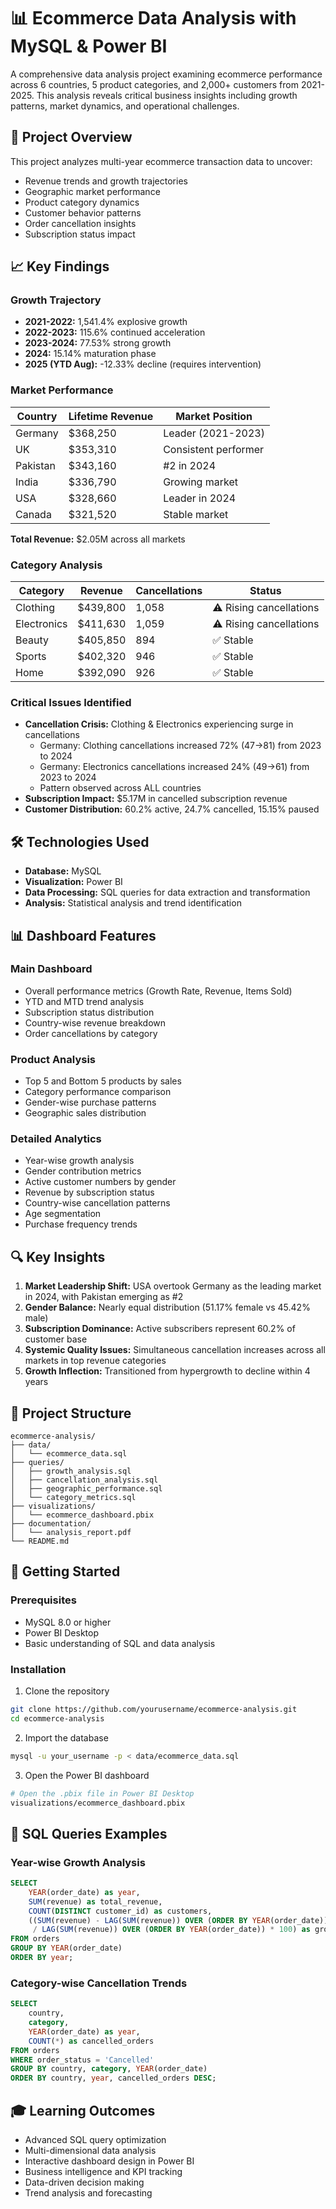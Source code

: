 # 📊 Ecommerce Data Analysis with MySQL & Power BI

A comprehensive data analysis project examining ecommerce performance across 6 countries, 5 product categories, and 2,000+ customers from 2021-2025. This analysis reveals critical business insights including growth patterns, market dynamics, and operational challenges.

## 🎯 Project Overview

This project analyzes multi-year ecommerce transaction data to uncover:
- Revenue trends and growth trajectories
- Geographic market performance
- Product category dynamics
- Customer behavior patterns
- Order cancellation insights
- Subscription status impact

## 📈 Key Findings

### Growth Trajectory
- **2021-2022:** 1,541.4% explosive growth
- **2022-2023:** 115.6% continued acceleration
- **2023-2024:** 77.53% strong growth
- **2024:** 15.14% maturation phase
- **2025 (YTD Aug):** -12.33% decline (requires intervention)

### Market Performance
| Country | Lifetime Revenue | Market Position |
|---------|-----------------|-----------------|
| Germany | $368,250 | Leader (2021-2023) |
| UK | $353,310 | Consistent performer |
| Pakistan | $343,160 | #2 in 2024 |
| India | $336,790 | Growing market |
| USA | $328,660 | Leader in 2024 |
| Canada | $321,520 | Stable market |

**Total Revenue:** $2.05M across all markets

### Category Analysis
| Category | Revenue | Cancellations | Status |
|----------|---------|---------------|--------|
| Clothing | $439,800 | 1,058 | ⚠️ Rising cancellations |
| Electronics | $411,630 | 1,059 | ⚠️ Rising cancellations |
| Beauty | $405,850 | 894 | ✅ Stable |
| Sports | $402,320 | 946 | ✅ Stable |
| Home | $392,090 | 926 | ✅ Stable |

### Critical Issues Identified
- **Cancellation Crisis:** Clothing & Electronics experiencing surge in cancellations
  - Germany: Clothing cancellations increased 72% (47→81) from 2023 to 2024
  - Germany: Electronics cancellations increased 24% (49→61) from 2023 to 2024
  - Pattern observed across ALL countries
- **Subscription Impact:** $5.17M in cancelled subscription revenue
- **Customer Distribution:** 60.2% active, 24.7% cancelled, 15.15% paused

## 🛠️ Technologies Used

- **Database:** MySQL
- **Visualization:** Power BI
- **Data Processing:** SQL queries for data extraction and transformation
- **Analysis:** Statistical analysis and trend identification

## 📊 Dashboard Features

### Main Dashboard
- Overall performance metrics (Growth Rate, Revenue, Items Sold)
- YTD and MTD trend analysis
- Subscription status distribution
- Country-wise revenue breakdown
- Order cancellations by category

### Product Analysis
- Top 5 and Bottom 5 products by sales
- Category performance comparison
- Gender-wise purchase patterns
- Geographic sales distribution

### Detailed Analytics
- Year-wise growth analysis
- Gender contribution metrics
- Active customer numbers by gender
- Revenue by subscription status
- Country-wise cancellation patterns
- Age segmentation
- Purchase frequency trends

## 🔍 Key Insights

1. **Market Leadership Shift:** USA overtook Germany as the leading market in 2024, with Pakistan emerging as #2
2. **Gender Balance:** Nearly equal distribution (51.17% female vs 45.42% male)
3. **Subscription Dominance:** Active subscribers represent 60.2% of customer base
4. **Systemic Quality Issues:** Simultaneous cancellation increases across all markets in top revenue categories
5. **Growth Inflection:** Transitioned from hypergrowth to decline within 4 years

## 📁 Project Structure

```
ecommerce-analysis/
├── data/
│   └── ecommerce_data.sql
├── queries/
│   ├── growth_analysis.sql
│   ├── cancellation_analysis.sql
│   ├── geographic_performance.sql
│   └── category_metrics.sql
├── visualizations/
│   └── ecommerce_dashboard.pbix
├── documentation/
│   └── analysis_report.pdf
└── README.md
```

## 🚀 Getting Started

### Prerequisites
- MySQL 8.0 or higher
- Power BI Desktop
- Basic understanding of SQL and data analysis

### Installation

1. Clone the repository
```bash
git clone https://github.com/yourusername/ecommerce-analysis.git
cd ecommerce-analysis
```

2. Import the database
```bash
mysql -u your_username -p < data/ecommerce_data.sql
```

3. Open the Power BI dashboard
```bash
# Open the .pbix file in Power BI Desktop
visualizations/ecommerce_dashboard.pbix
```

## 📝 SQL Queries Examples

### Year-wise Growth Analysis
```sql
SELECT 
    YEAR(order_date) as year,
    SUM(revenue) as total_revenue,
    COUNT(DISTINCT customer_id) as customers,
    ((SUM(revenue) - LAG(SUM(revenue)) OVER (ORDER BY YEAR(order_date))) 
     / LAG(SUM(revenue)) OVER (ORDER BY YEAR(order_date)) * 100) as growth_rate
FROM orders
GROUP BY YEAR(order_date)
ORDER BY year;
```

### Category-wise Cancellation Trends
```sql
SELECT 
    country,
    category,
    YEAR(order_date) as year,
    COUNT(*) as cancelled_orders
FROM orders
WHERE order_status = 'Cancelled'
GROUP BY country, category, YEAR(order_date)
ORDER BY country, year, cancelled_orders DESC;
```

## 🎓 Learning Outcomes

- Advanced SQL query optimization
- Multi-dimensional data analysis
- Interactive dashboard design in Power BI
- Business intelligence and KPI tracking
- Data-driven decision making
- Trend analysis and forecasting
